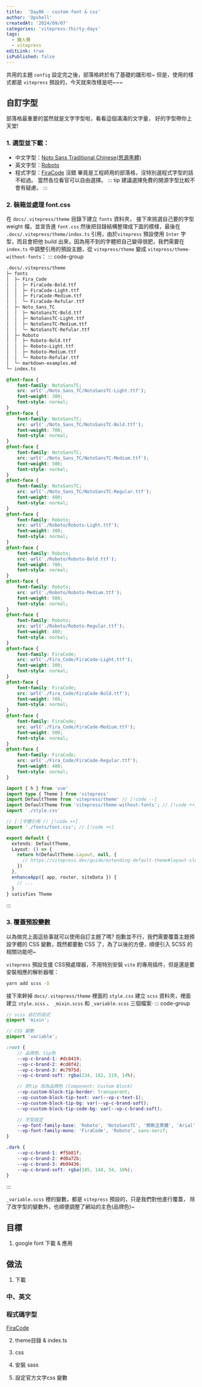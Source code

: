 ```yaml
---
title:  'Day06 - custom font & css'
author: 'Opshell'
createdAt: '2024/09/07'
categories: 'vitepress-thirty-days'
tags:
  - 鐵人賽
  - vitepress
editLink: true
isPublished: false
---
```


共用的主題 `config` 設定完之後，部落格終於有了基礎的雛形啦~
但是，使用的樣式都是 `vitepress` 預設的，今天就來改樣是吧~~~

## 自訂字型
部落格最重要的當然就是文字字型啦，看看這個滿滿的文字量， 好的字型帶你上天堂!
### 1. 選型並下載：
- 中文字型：[Noto Sans Traditional Chinese(思源黑體)](https://fonts.google.com/noto/specimen/Noto+Sans+TC?query=Noto+sans)
- 英文字型：[Roboto](https://fonts.google.com/specimen/Roboto?query=Robo)
- 程式字型：[FiraCode](https://github.com/tonsky/FiraCode/releases)
沒錯 畢竟是工程師用的部落格，沒特別選程式字型的話不給過。
當然各位看官可以自由選擇。
::: tip
建議選擇免費的開源字型比較不會有疑慮。
:::

### 2. 裝箱並處理 font.css
在 `docs/.vitepress/theme` 目錄下建立 `fonts` 資料夾，
接下來挑選自己要的字型 weight 檔，並宣告進 `font.css` 然後把目錄結構整理成下面的模樣，最後在 `.docs/.vitepress/theme/index.ts` 引用，由於`vitepress` 預設使用 `Inter` 字型，而且會把他 build 出來，因為用不到的字體把自己變得很肥，我們需要在 `index.ts` 中調整引用的預設主題，從 `vitepress/theme` 變成 `vitepress/theme-without-fonts`：
::: code-group

``` sh [目錄結構]
.docs/.vitepress/theme
├─ fonts
│  ├─ Fira_Code
│  │  ├─ FiraCode-Bold.ttf
│  │  ├─ FiraCode-Light.ttf
│  │  ├─ FiraCode-Medium.ttf
│  │  └─ FiraCode-Refular.ttf
│  ├─ Noto_Sans_TC
│  │  ├─ NotoSansTC-Bold.ttf
│  │  ├─ NotoSansTC-Light.ttf
│  │  ├─ NotoSansTC-Medium.ttf
│  │  └─ NotoSansTC-Refular.ttf
│  ├─ Roboto
│  │  ├─ Roboto-Bold.ttf
│  │  ├─ Roboto-Light.ttf
│  │  ├─ Roboto-Medium.ttf
│  │  └─ Roboto-Refular.ttf
│  └─ markdown-examples.md
└─ index.ts
```

``` css [font.css]
@font-face {
    font-family: NotoSansTC;
    src: url('./Noto_Sans_TC/NotoSansTC-Light.ttf');
    font-weight: 300;
    font-style: normal;
}
@font-face {
    font-family: NotoSansTC;
    src: url('./Noto_Sans_TC/NotoSansTC-Bold.ttf');
    font-weight: 700;
    font-style: normal;
}
@font-face {
    font-family: NotoSansTC;
    src: url('./Noto_Sans_TC/NotoSansTC-Medium.ttf');
    font-weight: 500;
    font-style: normal;
}
@font-face {
    font-family: NotoSansTC;
    src: url('./Noto_Sans_TC/NotoSansTC-Regular.ttf');
    font-weight: 400;
    font-style: normal;
}
@font-face {
    font-family: Roboto;
    src: url('./Roboto/Roboto-Light.ttf');
    font-weight: 300;
    font-style: normal;
}
@font-face {
    font-family: Roboto;
    src: url('./Roboto/Roboto-Bold.ttf');
    font-weight: 700;
    font-style: normal;
}
@font-face {
    font-family: Roboto;
    src: url('./Roboto/Roboto-Medium.ttf');
    font-weight: 500;
    font-style: normal;
}
@font-face {
    font-family: Roboto;
    src: url('./Roboto/Roboto-Regular.ttf');
    font-weight: 400;
    font-style: normal;
}
@font-face {
    font-family: FiraCode;
    src: url('./Fira_Code/FiraCode-Light.ttf');
    font-weight: 300;
    font-style: normal;
}
@font-face {
    font-family: FiraCode;
    src: url('./Fira_Code/FiraCode-Bold.ttf');
    font-weight: 700;
    font-style: normal;
}
@font-face {
    font-family: FiraCode;
    src: url('./Fira_Code/FiraCode-Medium.ttf');
    font-weight: 500;
    font-style: normal;
}
@font-face {
    font-family: FiraCode;
    src: url('./Fira_Code/FiraCode-Regular.ttf');
    font-weight: 400;
    font-style: normal;
}
```

``` ts [index.ts]
import { h } from 'vue'
import type { Theme } from 'vitepress'
import DefaultTheme from 'vitepress/theme' // [!code --]
import DefaultTheme from 'vitepress/theme-without-fonts'; // [!code ++]
import './style.css'

// [-]字體引用 // [!code ++]
import './fonts/font.css'; // [!code ++]

export default {
  extends: DefaultTheme,
  Layout: () => {
    return h(DefaultTheme.Layout, null, {
      // https://vitepress.dev/guide/extending-default-theme#layout-slots
    })
  },
  enhanceApp({ app, router, siteData }) {
    // ...
  }
} satisfies Theme
```
:::

### 3. 覆蓋預設變數
以為做完上面這些事就可以使用自訂主題了嗎?
抱歉並不行，我們需要覆蓋主題預設字體的 CSS 變數，既然都要動 CSS 了，為了以後的方便，順便引入 SCSS 的相關功能吧~

`vitepress` 預設支援 CSS預處理器，不用特別安裝 `vite` 的專用插件，但是還是要安裝相應的解析器喔：
``` sh
yarn add scss -D
```

接下來幹掉 `docs/.vitepress/theme` 裡面的 `style.css` 建立 `scss` 資料夾，裡面建立 `style.scss` 、 `_mixin.scss` 和 `_variable.scss` 三個檔案‧
::: code-group
``` scss [style.scss]
// scss 自訂的函式
@import 'mixin';

// CSS 變數
@import 'variable';
```

``` scss [_variable.scss]
:root {
    // 品牌色、tip色
    --vp-c-brand-1: #dc8419;
    --vp-c-brand-2: #cd8f42;
    --vp-c-brand-3: #c7975d;
    --vp-c-brand-soft: rgba(234, 182, 119, 14%);

    // 把tip 改為品牌色 (Component: Custom Block)
    --vp-custom-block-tip-border: transparent;
    --vp-custom-block-tip-text: var(--vp-c-text-1);
    --vp-custom-block-tip-bg: var(--vp-c-brand-soft);
    --vp-custom-block-tip-code-bg: var(--vp-c-brand-soft);

    // 字型設定
    --vp-font-family-base: 'Roboto', 'NotoSansTC', '微軟正黑體', 'Arial', sans-serif;
    --vp-font-family-mono: 'FiraCode', 'Roboto', sans-serif;
}

.dark {
    --vp-c-brand-1: #f5b81f;
    --vp-c-brand-2: #d8a72b;
    --vp-c-brand-3: #b99436;
    --vp-c-brand-soft: rgba(185, 148, 54, 16%);
}
```
:::

`_variable.scss` 裡的變數，都是 `vitepress` 預設的，只是我們對他進行覆蓋，
除了改字型的變數外，也順便調整了網站的主色(品牌色)~

## 目標
1. google font 下載 & 應用

## 做法
1. 下載

### 中、英文

### 程式碼字型
[FiraCode](https://github.com/tonsky/FiraCode/releases)

2. theme目錄 & index.ts
3. css
4. 安裝  sass

5. 設定官方文字css 變數
